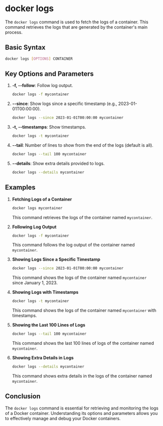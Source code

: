 # docker logs

The `docker logs` command is used to fetch the logs of a container. This command retrieves the logs that are generated by the container's main process.

## Basic Syntax
```sh
docker logs [OPTIONS] CONTAINER
```

## Key Options and Parameters

1. **-f, --follow**: Follow log output.
   ```sh
   docker logs -f mycontainer
   ```

2. **--since**: Show logs since a specific timestamp (e.g., 2023-01-01T00:00:00).
   ```sh
   docker logs --since 2023-01-01T00:00:00 mycontainer
   ```

3. **-t, --timestamps**: Show timestamps.
   ```sh
   docker logs -t mycontainer
   ```

4. **--tail**: Number of lines to show from the end of the logs (default is all).
   ```sh
   docker logs --tail 100 mycontainer
   ```

5. **--details**: Show extra details provided to logs.
   ```sh
   docker logs --details mycontainer
   ```

## Examples

1. **Fetching Logs of a Container**
   ```sh
   docker logs mycontainer
   ```
   This command retrieves the logs of the container named `mycontainer`.

2. **Following Log Output**
   ```sh
   docker logs -f mycontainer
   ```
   This command follows the log output of the container named `mycontainer`.

3. **Showing Logs Since a Specific Timestamp**
   ```sh
   docker logs --since 2023-01-01T00:00:00 mycontainer
   ```
   This command shows the logs of the container named `mycontainer` since January 1, 2023.

4. **Showing Logs with Timestamps**
   ```sh
   docker logs -t mycontainer
   ```
   This command shows the logs of the container named `mycontainer` with timestamps.

5. **Showing the Last 100 Lines of Logs**
   ```sh
   docker logs --tail 100 mycontainer
   ```
   This command shows the last 100 lines of logs of the container named `mycontainer`.

6. **Showing Extra Details in Logs**
   ```sh
   docker logs --details mycontainer
   ```
   This command shows extra details in the logs of the container named `mycontainer`.

## Conclusion
The `docker logs` command is essential for retrieving and monitoring the logs of a Docker container. Understanding its options and parameters allows you to effectively manage and debug your Docker containers.